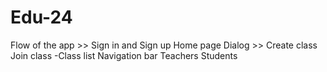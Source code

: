 # Edu-24
Flow of the app >>
Sign in and Sign up
Home page
Dialog >>
Create class
Join class
-Class list
Navigation bar
Teachers
Students


